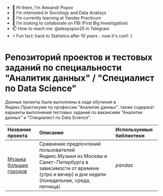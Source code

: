 - 👋 Hi there, I’m Alexandr Popov 
- 👀 I’m interested in Sociology and Data Analisys
- 🌱 I’m currently learning at Yandex Practicum
- 💞️ I’m looking to collaborate on FBI (First Big Investigation)
- 📫 How to reach me: @alexpopov25 in Telegram
- ⚡ Fun fact: back to Statistics after 10 years - now it's cool! :)

# Репозиторий проектов и тестовых заданий по специальности "Аналитик данных" / "Специалист по Data Science"

Данные проекты были выполнены в ходе обучения в Яндекс.Практикуме по профессии "Аналитик данных", также содержат варианты выполнений тестовых заданий по вакансиям "Аналитик данных" и "Специалист по Data Science".

| Название проекта | Описание | Используемые библиотеки | 
| :---------------------- | :---------------------- | :---------------------- |
| [Музыка больших городов](big_cities_music) | Сравнение предпочтений пользователей Яндекс.Музыки из Москвы и Санкт-Петербурга в зависимости от времени (утро и вечер) и дня недели (понедельник, среда, пятница)| *pandas* |
<!---
alexpopov25/alexpopov25 is a ✨ special ✨ repository because its `README.md` (this file) appears on your GitHub profile.
You can click the Preview link to take a look at your changes.
--->
